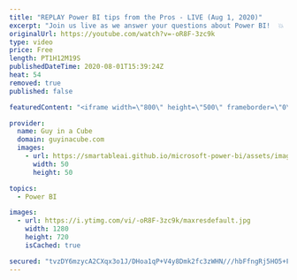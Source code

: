 ```yaml
---
title: "REPLAY Power BI tips from the Pros - LIVE (Aug 1, 2020)"
excerpt: "Join us live as we answer your questions about Power BI!  💥 30 minutes: Open Q&A (Public) 💥 Then... Members Only Chat (Public can watch & Super Chat for Questions)  📢 RULES FOR Q&A: 📢  👉 Put a \"Q:\" in front of your comment to help us identify questions! 👉 Super chats take priority 👉 Do NOT re-post"
originalUrl: https://youtube.com/watch?v=-oR8F-3zc9k
type: video
price: Free
length: PT1H12M19S
publishedDateTime: 2020-08-01T15:39:24Z
heat: 54
removed: true
published: false

featuredContent: "<iframe width=\"800\" height=\"500\" frameborder=\"0\" src=\"https://www.youtube.com/embed/-oR8F-3zc9k\" allow=\"accelerometer; autoplay; encrypted-media; gyroscope; picture-in-picture\" allowfullscreen></iframe>"

provider:
  name: Guy in a Cube
  domain: guyinacube.com
  images:
    - url: https://smartableai.github.io/microsoft-power-bi/assets/images/organizations/guyinacube.com-50x50.jpg
      width: 50
      height: 50

topics:
  - Power BI

images:
  - url: https://i.ytimg.com/vi/-oR8F-3zc9k/maxresdefault.jpg
    width: 1280
    height: 720
    isCached: true

secured: "tvzDY6mzycA2CXqx3o1J/DHoa1qP+V4y8Dmk2fc3zWHN///hbFfngRj5HO5+F98CGO44QJ0B98GH+KCsS7x5+QL02kzjeBynAZQHPtdPtTsab6E7vQ/+AEcbm/Y1JcuGKTg8Q0dCjN7exNkdfsmFhBoeB1QnhRHsC+qVg3kM+wNwsde+w3lYHmfYu5yFZu7JxKLwWBHvRWOHrVuTC8yiV3a3jKp0Cl7YODLE5xG2WSnvGdbjqschpX3XRaY9NTPoNlc866VSAvIKVncb/Kv6KQacAsN1X3kGh+xV5AVaulO9OC85DuMLhkkrzA3AhVNrrori6DuvXC1vAiFrx24xbKzk09FlsiWWHg9GNb5Nu3+1bHnr71qXHGu/H86ZNEPiwJ2S1qOGYd6uAwCeu4UiOBEtrw83LhfOJB513PKH6Nk=;Ydv1wTDIuQVlcIH2l0VESg=="
---
```


